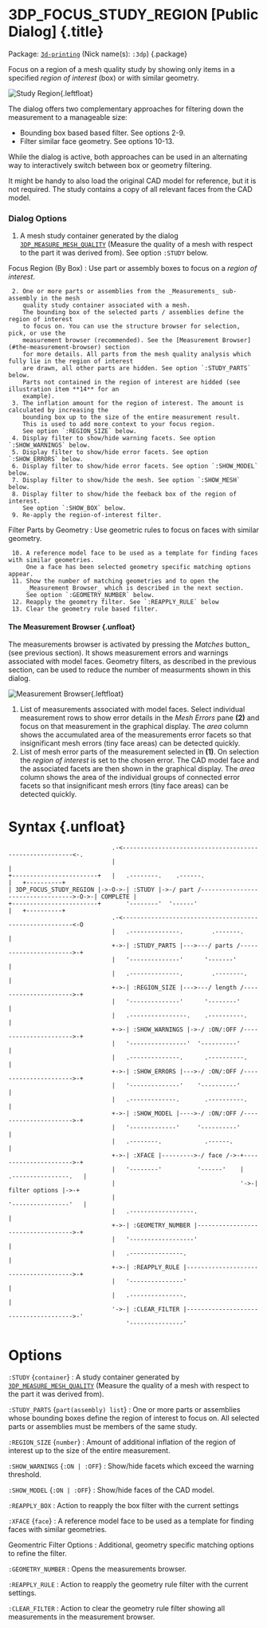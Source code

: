 # 3DP_FOCUS_STUDY_REGION [Public Dialog] {.title}

Package: [`3d-printing`](3D-PRINTING.pkg.md) (Nick name(s): `:3dp`) {.package}

Focus on a region of a mesh quality study by showing only items in a
 specified _region of interest_ (box) or with similar geometry.

 ![Study Region](images/focus_dia.png){.leftfloat}

 The dialog offers two complementary approaches for filtering down the measurement to a manageable
 size:
 * Bounding box based based filter. See options 2-9.
 * Filter similar face geometry. See options 10-13.

 While the dialog is active, both approaches can be used in an alternating way to interactively
 switch between box or geometry filtering.

 It might be handy to also load the original CAD model for reference, but it is not required.
 The study contains a copy of all relevant faces from the CAD model.

 ### Dialog Options

 1. A mesh study container generated by the dialog [`3DP_MEASURE_MESH_QUALITY`](3DP_MEASURE_MESH_QUALITY.dia.md) (Measure the quality of a mesh with respect to the part it was derived from).
    See option `:STUDY` below.

 Focus Region (By Box)
 :   Use part or assembly boxes to focus on a _region of interest_.

     2. One or more parts or assemblies from the _Measurements_ sub-assembly in the mesh
        quality study container associated with a mesh.
        The bounding box of the selected parts / assemblies define the region of interest
        to focus on. You can use the structure browser for selection, pick, or use the
        measurement browser (recommended). See the [Measurement Browser](#the-measurement-browser) section
        for more details. All parts from the mesh quality analysis which fully lie in the region of interest
        are drawn, all other parts are hidden. See option `:STUDY_PARTS` below.
        Parts not contained in the region of interest are hidded (see illustration item **14** for an
        example).
     3. The inflation amount for the region of interest. The amount is calculated by increasing the
        bounding box up to the size of the entire measurement result.
        This is used to add more context to your focus region.
        See option `:REGION_SIZE` below.
     4. Display filter to show/hide warning facets. See option `:SHOW_WARNINGS` below.
     5. Display filter to show/hide error facets. See option `:SHOW_ERRORS` below.
     6. Display filter to show/hide error facets. See option `:SHOW_MODEL` below.
     7. Display filter to show/hide the mesh. See option `:SHOW_MESH` below.
     8. Display filter to show/hide the feeback box of the region of interest.
        See option `:SHOW_BOX` below.
     9. Re-apply the region-of-interest filter.

 Filter Parts by Geometry
 :   Use geometric rules to focus on faces with similar geometry.

     10. A reference model face to be used as a template for finding faces with similar geometries.
         One a face has been selected geometry specific matching options appear.
     11. Show the number of matching geometries and to open the
         _Measurement Browser_ which is described in the next section.
         See option `:GEOMETRY_NUMBER` below.
     12. Reapply the geometry filter. See `:REAPPLY_RULE` below
     13. Clear the geometry rule based filter.

 #### The Measurement Browser {.unfloat}

 The measurements browser is activated by pressing the _Matches_ button_
 (see previous section). It shows measurement errors and warnings associated
 with model faces. Geometry filters, as described in the previous section, can be used to
 reduce the number of measurments shown in this dialog.

![Measurement Browser](images/MeasurementBrowser.png){.leftfloat}

 1. List of measurements associated with model faces.
     Select individual measurement rows to show error details in the _Mesh Errors_ pane **(2)**
     and focus on that measurement in the graphical display. The _area_ column
     shows the accumulated area of the measurements error facets so that insignificant mesh
     errors (tiny face areas) can be detected quickly.
 2. List of mesh error parts of the measurement selected in **(1)**. On selection
     the _region of interest_ is set to the chosen error. The CAD model face and the
     associated facets are then shown in the graphical display.
     The _area_ column
     shows the area of the individual groups of connected error facets
     so that insignificant mesh errors (tiny face areas) can be detected quickly.

 # Syntax {.unfloat}

 ~~~ bob
                              .-<--------------------------------------------------------<-.
                              |                                                            |
 +------------------------+   |   .--------.    .------.                                   |   +----------+
 | 3DP_FOCUS_STUDY_REGION |->-O->-| :STUDY |->-/ part /---------------------------------->-O->-| COMPLETE |
 +------------------------+       '--------'  '------'                                     |   +----------+
                              .-<--------------------------------------------------------<-O
                              |   .--------------.        .-------.                        |
                              +->-| :STUDY_PARTS |--->---/ parts /----------------------->-+
                              |   '--------------'      '-------'                          |
                              |   .--------------.        .--------.                       |
                              +->-| :REGION_SIZE |--->---/ length /---------------------->-+
                              |   '--------------'      '--------'                         |
                              |   .----------------.    .----------.                       |
                              +->-| :SHOW_WARNINGS |->-/ :ON/:OFF /---------------------->-+
                              |   '----------------'  '----------'                         |
                              |   .--------------.      .----------.                       |
                              +->-| :SHOW_ERRORS |--->-/ :ON/:OFF /---------------------->-+
                              |   '--------------'    '----------'                         |
                              |   .-------------.       .----------.                       |
                              +->-| :SHOW_MODEL |---->-/ :ON/:OFF /---------------------->-+
                              |   '-------------'     '----------'                         |
                              |   .--------.            .------.                           |
                              +->-| :XFACE |--------->-/ face /->-+---------------------->-+
                              |   '--------'          '------'    |   .----------------.   |
                              |                                   '->-| filter options |->-+
                              |                                       '----------------'   |
                              |   .------------------.                                     |
                              +->-| :GEOMETRY_NUMBER |----------------------------------->-+
                              |   '------------------'                                     |
                              |   .---------------.                                        |
                              +->-| :REAPPLY_RULE |-------------------------------------->-+
                              |   '---------------'                                        |
                              |   .---------------.                                        |
                              '->-| :CLEAR_FILTER |-------------------------------------->-'
                                  '---------------'
 ~~~

 # Options

 `:STUDY` {`container`}
 :   A study container generated by [`3DP_MEASURE_MESH_QUALITY`](3DP_MEASURE_MESH_QUALITY.dia.md) (Measure the quality of a mesh with respect to the part it was derived from).

 `:STUDY_PARTS` {`part(assembly) list`}
 :   One or more parts or assemblies whose bounding boxes define the region of interest
     to focus on. All selected parts or assemblies must be members of the
     same study.

 `:REGION_SIZE` {`number`}
 :   Amount of additional inflation of the region of interest up to the size
     of the entire measurement.

 `:SHOW_WARNINGS` {`:ON | :OFF`}
 :   Show/hide facets which exceed the warning threshold.

 `:SHOW_MODEL` {`:ON | :OFF`}
 :   Show/hide faces of the CAD model.

 `:REAPPLY_BOX`
 :   Action to reapply the box filter with the current settings

 `:XFACE` {`face`}
 :   A reference model face to be used as a template for finding faces with similar geometries.

 Geomentric Filter Options
 :   Additional, geometry specific matching options to refine the filter.

 `:GEOMETRY_NUMBER`
 :   Opens the measurements browser.

 `:REAPPLY_RULE`
 :   Action to reapply the geometry rule filter with the current settings.

 `:CLEAR_FILTER`
 :   Action to clear the geometry rule filter showing all measurements in the
     measurement browser.
 
